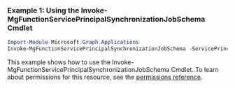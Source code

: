### Example 1: Using the Invoke-MgFunctionServicePrincipalSynchronizationJobSchema Cmdlet
```powershell
Import-Module Microsoft.Graph.Applications
Invoke-MgFunctionServicePrincipalSynchronizationJobSchema -ServicePrincipalId $servicePrincipalId -SynchronizationJobId $synchronizationJobId
```
This example shows how to use the Invoke-MgFunctionServicePrincipalSynchronizationJobSchema Cmdlet.
To learn about permissions for this resource, see the [permissions reference](/graph/permissions-reference).
